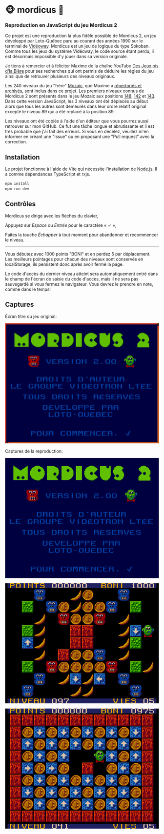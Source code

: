 # 🐵 mordicus 🍌

### Reproduction en JavaScript du jeu Mordicus 2

Ce projet est une reproduction la plus fidèle possible de Mordicus 2, un jeu développé par Loto-Québec paru au courant des années 1990 sur le terminal de [Vidéoway](https://fr.wikipedia.org/wiki/Vid%C3%A9oway). Mordicus est un jeu de logique du type Sokoban. Comme tous les jeux du système Vidéoway, le code source étant perdu, il est désormais impossible d'y jouer dans sa version originale.

Je tiens à remercier et à féliciter Maxime de la chaîne YouTube [Des Jeux pis d'la Bière](https://youtube.com/@jeuxbiere?feature=shared) pour ses recherches qui ont permis de déduire les règles du jeu ainsi que de retrouver plusieurs des niveaux originaux.

Les 240 niveaux du jeu "frère" [Mozaic](https://youtu.be/YygmFM3qP8w?feature=shared), que Maxime a [répertoriés et archivés](https://archive.org/details/mozaic-240-levels/001.png), sont inclus dans ce projet. Les premiers niveaux connus de Mordicus 2 sont présents dans le jeu Mozaic aux positions [148](https://archive.org/details/mozaic-240-levels/148.png), [142](https://archive.org/details/mozaic-240-levels/142.png) et [143](https://archive.org/details/mozaic-240-levels/143.png). Dans cette version JavaScript, les 3 niveaux ont été déplacés au début alors que tous les autres sont demeurés dans leur ordre relatif original excepté le niveau 89 qui a été replacé à la position 89.

Les niveaux ont été copiés à l'aide d'un éditeur que vous pourrez aussi retrouver sur mon GitHub. Ce fut une tâche longue et abrutissante et il est très probable que j'ai fait des erreurs. Si vous en décelez, veuillez m'en informer en créant une "Issue" ou en proposant une "Pull request" avec la correction.

## Installation

Le projet fonctionne à l'aide de Vite qui nécessite l'installation de [Node.js](https://nodejs.org/). Il a comme dépendances TypeScript et rxjs.

```sh
npm install
npm run dev
```

## Contrôles

Mordicus se dirige avec les flèches du clavier,

Appuyez sur _Espace_ ou _Entrée_ pour le caractère « ✓ »,

Faites la touche _Échapper_ à tout moment pour abandonner et recommencer le niveau.

---

Vous débutez avec 1000 points "BONI" et en perdez 5 par déplacement. Les meilleurs pointages pour chacun des niveaux sont conservés en localStorage, ils persistent donc après avoir fermé la page.

Le code d'accès du dernier niveau atteint sera automatiquement entré dans le champ de l'écran de saisie du code d'accès, mais il ne sera pas sauvegardé si vous fermez le navigateur. Vous devrez le prendre en note, comme dans le temps!

## Captures

Écran titre du jeu original:

<p align="center"><img src="captures/original/titre.png" alt="écran titre original"></img></p>

Captures de la reproduction:

<p align="center"><img src="captures/reproduction/titre.png" alt="écran titre reproduit"></img></p>

<p align="center"><img src="captures/reproduction/097.png" alt="niveau 97"></img></p>

<p align="center"><img src="captures/reproduction/041.png" alt="niveau 41"></img></p>
